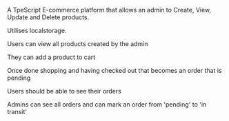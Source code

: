 
A TpeScript E-commerce platform that allows an admin to Create, View, Update and Delete products. 

Utilises localstorage.

Users can view all products created by the admin

They can add a product to cart

Once done shopping and having checked out that becomes an order that is pending

Users should be able to see their orders

Admins can see all orders and can mark an order from 'pending' to 'in transit'